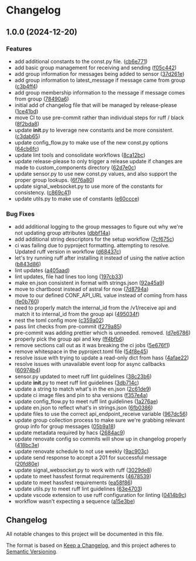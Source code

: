 # Changelog

## 1.0.0 (2024-12-20)


### Features

* add additional constants to the const.py file. ([cb6e771](https://github.com/carpenike/hass-signal-bot/commit/cb6e77195313763eced33b386827ca54a8e6e35e))
* add basic group management for receiving and sending ([f05c442](https://github.com/carpenike/hass-signal-bot/commit/f05c442cd0b690e64f95a166ad70c79e68a64d61))
* add group information for messages being added to sensor ([37d261e](https://github.com/carpenike/hass-signal-bot/commit/37d261ea989991c6ba24b59b32cef27ea035321f))
* add group information to latest_message if message came from group ([c3b4ff4](https://github.com/carpenike/hass-signal-bot/commit/c3b4ff41a679384ab6d5a827b253f96174997ecc))
* add group membership information to the message if message comes from group ([78490a6](https://github.com/carpenike/hass-signal-bot/commit/78490a69d0a8b383d5eb1e5d07d4d8f5f05d0649))
* initial add of changelog file that will be managed by release-please ([1ce41bd](https://github.com/carpenike/hass-signal-bot/commit/1ce41bd5c8378d50d7df20a99322b3e220ee30f7))
* move CI to use pre-commit rather than individual steps for ruff / black ([8f2bda8](https://github.com/carpenike/hass-signal-bot/commit/8f2bda8416a3785480a5a088ae84c5698f02ac24))
* update __init__.py to leverage new constants and be more consistent. ([c3dab65](https://github.com/carpenike/hass-signal-bot/commit/c3dab656290f48dcd496cff50fbd2163d83350be))
* update config_flow.py to make use of the new const.py options ([64cb6fc](https://github.com/carpenike/hass-signal-bot/commit/64cb6fc18b7868055f7c265fedf12bcee4dd78b1))
* update lint tools and consolidate workflows ([8ca12bc](https://github.com/carpenike/hass-signal-bot/commit/8ca12bc32d894183032f3df4dfafc4379bbdb48f))
* update release-please to only trigger a release update if changes are made to custom_components directory ([62d7e0c](https://github.com/carpenike/hass-signal-bot/commit/62d7e0c9a582651add48cad92158b1fe4d98fc0c))
* update sensor.py to use new const.py values, and also support the proper group lookups. ([6f76a80](https://github.com/carpenike/hass-signal-bot/commit/6f76a809a89b364ec53b958b6fca2cba16b9766f))
* update signal_websocket.py to use more of the constants for consistency. ([c869c41](https://github.com/carpenike/hass-signal-bot/commit/c869c419268cff0db5882105c260b0b39e224f95))
* update utils.py to make use of constants ([e60ccce](https://github.com/carpenike/hass-signal-bot/commit/e60cccee3076bcb045572ee4d88fd056d5d63707))


### Bug Fixes

* add additional logging to the group messages to figure out why we're not updating group attributes ([dbbf14a](https://github.com/carpenike/hass-signal-bot/commit/dbbf14a5cd2f1c28ec1278d3a57242f0d9bafa05))
* add additional string descriptors for the setup workflow ([7cf675c](https://github.com/carpenike/hass-signal-bot/commit/7cf675c27842ade9082c1f4d36fbd12ac51b9a31))
* ci was failing due to pyproject formatting. attempting to resolve. Updated ruff version in workflow ([d68437c](https://github.com/carpenike/hass-signal-bot/commit/d68437ca353b8b05fd65987dc8a3a70bc004563a))
* let's try running ruff after installing it instead of using the native action ([b843d86](https://github.com/carpenike/hass-signal-bot/commit/b843d86a173968bf6113008994704ff6f57443ac))
* lint updates ([a405aad](https://github.com/carpenike/hass-signal-bot/commit/a405aad4d252cdc1b0284cf8f0e278b555d0d108))
* lint updates, file had lines too long ([197cb33](https://github.com/carpenike/hass-signal-bot/commit/197cb3300557542071bbf3c8798b0ececd775f9f))
* make en.json consistent in format with strings.json ([92a45a9](https://github.com/carpenike/hass-signal-bot/commit/92a45a9f23385d4617922c0a5a9dac391ae33971))
* move to chartboost instead of astral for now ([7d8794a](https://github.com/carpenike/hass-signal-bot/commit/7d8794a36b41398d5d66f730ec48fa5a9e43f582))
* move to our defined CONF_API_URL value instead of coming from hass ([fe0b760](https://github.com/carpenike/hass-signal-bot/commit/fe0b760ce191873760e9621f01199f94a3dc7686))
* need to properly match the internal_id from the /v1/receive api and match it to internal_id from the group api ([495034f](https://github.com/carpenike/hass-signal-bot/commit/495034fb8c976dc11fe83adc430f3f950d6184ed))
* nest the toml config more ([c359a02](https://github.com/carpenike/hass-signal-bot/commit/c359a02d54e4adcc2d04e62db1bd9d0affece3c3))
* pass lint checks from pre-commit ([f279a85](https://github.com/carpenike/hass-signal-bot/commit/f279a85747afbcd8539a109d5a6953303bbfcbe6))
* pre-commit was adding prettier which is unneeded. removed. ([d7e6786](https://github.com/carpenike/hass-signal-bot/commit/d7e6786475a6d7c7a4c6af5c14cc0fb48262e47b))
* properly pick the group api and key ([ff4bfb6](https://github.com/carpenike/hass-signal-bot/commit/ff4bfb6b0b0a4974f483e1a2d7fa213d1eb6b538))
* remove sections call out as it was breaking the ci jobs ([5e676f1](https://github.com/carpenike/hass-signal-bot/commit/5e676f158d0237ab7be76e35ca67fa67d06fa26c))
* remove whitespace in the pyproject.toml file ([54f8e45](https://github.com/carpenike/hass-signal-bot/commit/54f8e456fbdbfeb9dcb7a6b6d381f22f6d019e8b))
* resolve issue with trying to update a read-only dict from hass ([4afae22](https://github.com/carpenike/hass-signal-bot/commit/4afae222d72994361d51e8b9a7d60d9cb282203a))
* resolve issues with unavailable event loop for async callbacks ([60974b4](https://github.com/carpenike/hass-signal-bot/commit/60974b4a5e3aa99e033ab0a7454def0bf132cfe5))
* sensor.py updated to meet ruff lint guidelines ([38c23b6](https://github.com/carpenike/hass-signal-bot/commit/38c23b60a69977fb3dfb5acc4ce0a6d61b5b3700))
* update __init__.py to meet ruff lint guidelines ([3db714c](https://github.com/carpenike/hass-signal-bot/commit/3db714c33745ab67c8552e249f812186922d3313))
* update a string to match what's in the en.json ([2c61de9](https://github.com/carpenike/hass-signal-bot/commit/2c61de94d66f3637d1a99bda28410cb73fda96c9))
* update ci image files and pin to sha versions ([f357e4a](https://github.com/carpenike/hass-signal-bot/commit/f357e4ac31e34ab7d71d26d688d2ecf72bc8fd8c))
* update config_flow.py to meet ruff lint guidelines ([1a276ae](https://github.com/carpenike/hass-signal-bot/commit/1a276aecdb03e3975ddf9b4546e92bee7eb2d76e))
* update en.json to reflect what's in strings.json ([6fb0386](https://github.com/carpenike/hass-signal-bot/commit/6fb038604bba5f5b656500abf48ae80fa319f6d0))
* update files to use the correct api_endpoint_receive variable ([967dc56](https://github.com/carpenike/hass-signal-bot/commit/967dc5662a2834feb7cb5bee193a1244e4161531))
* update group collection process to make sure we're grabbing relevant group info for group messages ([05b9a18](https://github.com/carpenike/hass-signal-bot/commit/05b9a18ba970eaefa453357f31dc723dda512bbd))
* update metadata required by hacs ([2684ac9](https://github.com/carpenike/hass-signal-bot/commit/2684ac9e39c77f195fc7c2d43ddbe672301ba68a))
* update renovate config so commits will show up in changelog properly ([418bc3e](https://github.com/carpenike/hass-signal-bot/commit/418bc3e33af9198fb51f51fb33990bf7cf6f2c01))
* update renovate schedule to not use weekly ([9ac903c](https://github.com/carpenike/hass-signal-bot/commit/9ac903c4a103750b21ce3e3885e427fe9e616e4e))
* update send response to accept a 201 for successful message ([20fd80e](https://github.com/carpenike/hass-signal-bot/commit/20fd80e087d40b031a4a0eefe0b06f5a60667bac))
* update signal_websocket.py to work with ruff ([3029de8](https://github.com/carpenike/hass-signal-bot/commit/3029de895a5c82cec89624a4452a01e9c8d8e1e9))
* update to meet hassfest format requirements ([4678539](https://github.com/carpenike/hass-signal-bot/commit/4678539ef4869ec7bf039eeebed31bba0f4593b6))
* update to meet hassfest requirements ([ea58f86](https://github.com/carpenike/hass-signal-bot/commit/ea58f86c1f53a028e1edc0d39506dae211941adf))
* update utils.py to meet ruff lint guidelines ([63e4703](https://github.com/carpenike/hass-signal-bot/commit/63e47032a9a7c15bc0284107fc763c03bbc188e4))
* update vscode extension to use ruff configuration for linting ([0414b9c](https://github.com/carpenike/hass-signal-bot/commit/0414b9cc942eaff6a63a639d44c901383197a6f1))
* workflow wasn't expecting a sequence ([a15e3be](https://github.com/carpenike/hass-signal-bot/commit/a15e3bef6e4cefd1f2f9261faa538cdc8ac9dbd7))

## Changelog

All notable changes to this project will be documented in this file.

The format is based on [Keep a Changelog](https://keepachangelog.com/en/1.0.0/),
and this project adheres to [Semantic Versioning](https://semver.org/spec/v2.0.0.html).
